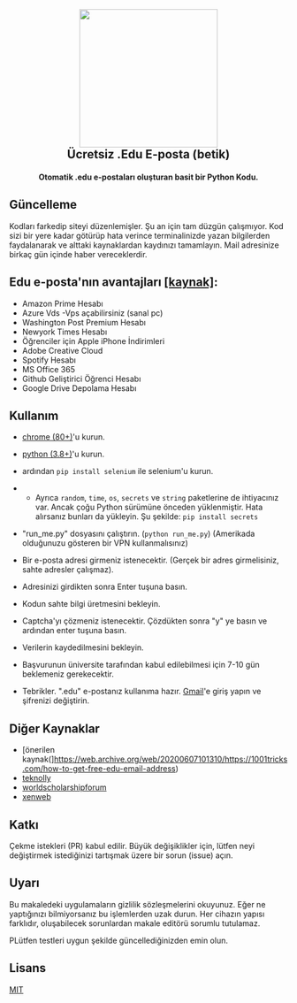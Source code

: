 <h2 align="center"><a href="https://www.google.com/search?&q=edu-e-posta+xorcan" alt="edu eposta xorcan"><img src="https://raw.githubusercontent.com/xorcan/edu-e-posta/master/pages/info.png" width="250"></a></br>
<b>Ücretsiz .Edu E-posta (betik)</b></h2><h4 align="center">Otomatik .edu e-postaları oluşturan basit bir Python Kodu.</h4>

## Güncelleme
Kodları farkedip siteyi düzenlemişler. Şu an için tam düzgün çalışmıyor. Kod sizi bir yere kadar götürüp hata verince terminalinizde yazan bilgilerden faydalanarak ve alttaki kaynaklardan kaydınızı tamamlayın. Mail adresinize birkaç gün içinde haber vereceklerdir.

## Edu e-posta'nın avantajları [[kaynak]](https://www.quora.com/What-are-the-benefits-of-having-an-edu-email-address-extension):
- Amazon Prime Hesabı
- Azure Vds -Vps açabilirsiniz (sanal pc)
- Washington Post Premium Hesabı
- Newyork Times Hesabı
- Öğrenciler için Apple iPhone İndirimleri
- Adobe Creative Cloud
- Spotify Hesabı
- MS Office 365
- Github Geliştirici Öğrenci Hesabı
- Google Drive Depolama Hesabı

## Kullanım

- [chrome (80+)](https://www.google.com/intl/tr/chrome/)'u kurun.
- [python (3.8+)](https://www.python.org/downloads/)'u kurun. 
- ardından `pip install selenium` ile selenium'u kurun.
- - Ayrıca `random`, `time`, `os`, `secrets` ve `string` paketlerine de ihtiyacınız var. Ancak çoğu Python sürümüne önceden yüklenmiştir. Hata alırsanız bunları da yükleyin. Şu şekilde: `pip install secrets`

- "run_me.py" dosyasını çalıştırın. (`python run_me.py`) (Amerikada olduğunuzu gösteren bir VPN kullanmalısınız)
- Bir e-posta adresi girmeniz istenecektir. (Gerçek bir adres girmelisiniz, sahte adresler çalışmaz).
- Adresinizi girdikten sonra Enter tuşuna basın.
- Kodun sahte bilgi üretmesini bekleyin.
- Captcha'yı çözmeniz istenecektir. Çözdükten sonra "y" ye basın ve ardından enter tuşuna basın.
- Verilerin kaydedilmesini bekleyin.
- Başvurunun üniversite tarafından kabul edilebilmesi için 7-10 gün beklemeniz gerekecektir.
- Tebrikler. ".edu" e-postanız kullanıma hazır. [Gmail](https://mail.google.com/)'e giriş yapın ve şifrenizi değiştirin.

## Diğer Kaynaklar

- [önerilen kaynak(]https://web.archive.org/web/20200607101310/https://1001tricks.com/how-to-get-free-edu-email-address)
- [teknolly](https://web.archive.org/save/https://teknolly.com/bedava-edu-mail-acma-yontemi-guncel)
- [worldscholarshipforum](https://web.archive.org/web/20200607085506/https://worldscholarshipforum.com/tr/create-edu-email-account-free/)
- [xenweb](https://web.archive.org/web/20200607085523/https://xenweb.net/ucretsiz-edu-e-posta-adresi-2020-nasil-olusturulur/)

## Katkı
Çekme istekleri (PR) kabul edilir. Büyük değişiklikler için, lütfen neyi değiştirmek istediğinizi tartışmak üzere bir sorun (issue) açın.

## Uyarı

Bu makaledeki uygulamaların gizlilik sözleşmelerini okuyunuz. Eğer ne yaptığınızı bilmiyorsanız bu işlemlerden uzak durun. Her cihazın yapısı farklıdır, oluşabilecek sorunlardan makale editörü sorumlu tutulamaz.

PLütfen testleri uygun şekilde güncellediğinizden emin olun. 

## Lisans
[MIT](https://github.com/xorcan/edu-e-posta/blob/master/LICENSE.txt)
